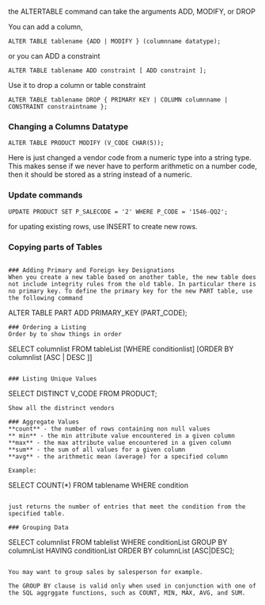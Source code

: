 the ALTERTABLE command can take the arguments ADD, MODIFY, or DROP

You can add a column, 
```
ALTER TABLE tablename {ADD | MODIFY } (columnname datatype);
```

or you can ADD a constraint 
```
ALTER TABLE tablename ADD constraint [ ADD constraint ];
```

Use it to drop a column or table constraint
```
ALTER TABLE tablename DROP { PRIMARY KEY | COLUMN columnname | CONSTRAINT constraintname };
```

### Changing a Columns Datatype
```
ALTER TABLE PRODUCT MODIFY (V_CODE CHAR(5));
```
Here is just changed a vendor code from a numeric type into a string type. This makes sense if we never have to perform arithmetic on a number code, then it should be stored as a string instead of a numeric.


### Update commands
```
UPDATE PRODUCT SET P_SALECODE = '2' WHERE P_CODE = '1546-QQ2';
```

for upating existing rows, use INSERT to create new rows.

### Copying parts of Tables
```

### Adding Primary and Foreign key Designations
When you create a new table based on another table, the new table does not include integrity rules from the old table. In particular there is no primary key. To define the primary key for the new PART table, use the following command 
```
ALTER TABLE PART ADD PRIMARY_KEY (PART_CODE);
```
### Ordering a Listing
Order by to show things in order

```
SELECT columnlist FROM tableList [WHERE conditionlist] [ORDER BY columnlist [ASC | DESC ]]
```

### Listing Unique Values
```
SELECT DISTINCT V_CODE FROM PRODUCT;
```
Show all the distrinct vendors

### Aggregate Values
**count** - the number of rows containing non null values
** min** - the min attribute value encountered in a given column
**max** - the max attribute value encountered in a given column
**sum** - the sum of all values for a given column
**avg** - the arithmetic mean (average) for a specified column

Example: 
```
SELECT COUNT(*) FROM tablename WHERE condition

```

just returns the number of entries that meet the condition from the specified table.

### Grouping Data

```
SELECT columnlist FROM tablelist
WHERE conditionList
GROUP BY columnList
HAVING conditionList
ORDER BY columnList [ASC|DESC];
```

You may want to group sales by salesperson for example.

The GROUP BY clause is valid only when used in conjunction with one of the SQL aggrggate functions, such as COUNT, MIN, MAX, AVG, and SUM.


